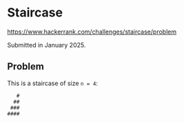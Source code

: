 # Staircase

https://www.hackerrank.com/challenges/staircase/problem

Submitted in January 2025.

## Problem

This is a staircase of size `n = 4`:

```
   #
  ##
 ###
####
```
